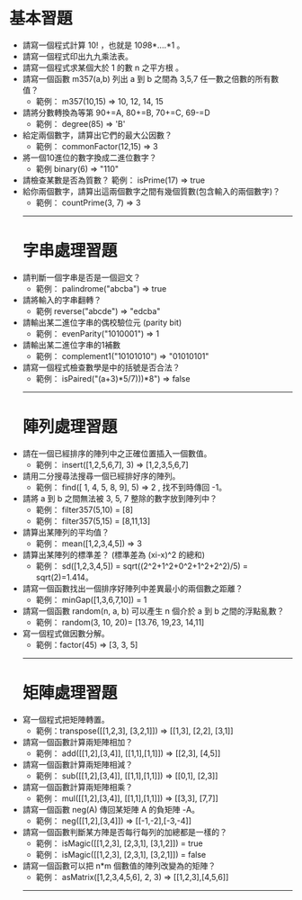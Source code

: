 # 基本習題
* 請寫一個程式計算 10! ，也就是 10*9*8*....*1 。
* 請寫一個程式印出九九乘法表。
* 請寫一個程式求某個大於 1 的數 n 之平方根 。
* 請寫一個函數 m357(a,b) 列出 a 到 b 之間為 3,5,7 任一數之倍數的所有數值？
  * 範例： m357(10,15) => 10, 12, 14, 15
* 請將分數轉換為等第 90+=A, 80+=B, 70+=C, 69-=D
  * 範例： degree(85) => 'B'
* 給定兩個數字，請算出它們的最大公因數？
  * 範例： commonFactor(12,15) => 3
* 將一個10進位的數字換成二進位數字？
  * 範例 binary(6) => "110"
* 請檢查某數是否為質數？ 範例： isPrime(17) => true
* 給你兩個數字，請算出這兩個數字之間有幾個質數(包含輸入的兩個數字)？
  * 範例： countPrime(3, 7) => 3
  ---
  # 字串處理習題
* 請判斷一個字串是否是一個迴文？
  * 範例： palindrome("abcba") => true
* 請將輸入的字串翻轉？
  * 範例 reverse("abcde") => "edcba"
* 請輸出某二進位字串的偶校驗位元 (parity bit)
  * 範例： evenParity("1010001") => 1
* 請輸出某二進位字串的1補數
  * 範例： complement1("10101010") => "01010101"
* 請寫一個程式檢查數學是中的括號是否合法？
  * 範例： isPaired("(a+3)*5/7)))*8") => false
   ---
   # 陣列處理習題
* 請在一個已經排序的陣列中之正確位置插入一個數值。
  * 範例： insert([1,2,5,6,7], 3) => [1,2,3,5,6,7]
* 請用二分搜尋法搜尋一個已經排好序的陣列。
  * 範例： find([ 1, 4, 5, 8, 9], 5) => 2 , 找不到時傳回 -1。
* 請將 a 到 b 之間無法被 3, 5, 7 整除的數字放到陣列中？
  * 範例： filter357(5,10) = [8]
  * 範例： filter357(5,15) = [8,11,13]
* 請算出某陣列的平均值？
  * 範例： mean([1,2,3,4,5]) => 3
* 請算出某陣列的標準差？ (標準差為 (xi-x)^2 的總和)
  * 範例： sd([1,2,3,4,5]) = sqrt((2^2+1^2+0^2+1^2+2^2)/5) = sqrt(2)=1.414。
* 請寫一個函數找出一個排序好陣列中差異最小的兩個數之距離？
  * 範例： minGap([1,3,6,7,10]) = 1
* 請寫一個函數 random(n, a, b) 可以產生 n 個介於 a 到 b 之間的浮點亂數？
  * 範例： random(3, 10, 20)= [13.76, 19,23, 14,11]
* 寫一個程式做因數分解。
  * 範例：factor(45) => [3, 3, 5]
  ---
  # 矩陣處理習題
* 寫一個程式把矩陣轉置。
  * 範例：transpose([[1,2,3], [3,2,1]]) => [[1,3], [2,2], [3,1]]
* 請寫一個函數計算兩矩陣相加？
  * 範例： add([[1,2],[3,4]], [[1,1],[1,1]]) => [[2,3], [4,5]]
* 請寫一個函數計算兩矩陣相減？
  * 範例： sub([[1,2],[3,4]], [[1,1],[1,1]]) => [[0,1], [2,3]]
* 請寫一個函數計算兩矩陣相乘？
  * 範例： mul([[1,2],[3,4]], [[1,1],[1,1]]) => [[3,3], [7,7]]
* 請寫一個函數 neg(A) 傳回某矩陣 A 的負矩陣 -A。
  * 範例： neg([[1,2],[3,4]]) => [[-1,-2],[-3,-4]]
* 請寫一個函數判斷某方陣是否每行每列的加總都是一樣的？
  * 範例： isMagic([[1,2,3], [2,3,1], [3,1,2]]) = true
  * 範例： isMagic([[1,2,3], [2,3,1], [3,2,1]]) = false
* 請寫一個函數可以把 n*m 個數值的陣列改變為的矩陣？
  * 範例： asMatrix([1,2,3,4,5,6], 2, 3) => [[1,2,3],[4,5,6]]
  ---